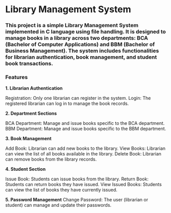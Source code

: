 # Library Management System

### This project is a simple Library Management System implemented in C language using file handling. It is designed to manage books in a library across two departments: BCA (Bachelor of Computer Applications) and BBM (Bachelor of Business Management). The system includes functionalities for librarian authentication, book management, and student book transactions.

### Features

**1. Librarian Authentication**

Registration: Only one librarian can register in the system.
Login: The registered librarian can log in to manage the book records.

**2. Department Sections**

BCA Department: Manage and issue books specific to the BCA department.
BBM Department: Manage and issue books specific to the BBM department.

**3. Book Management**

Add Book: Librarian can add new books to the library.
View Books: Librarian can view the list of all books available in the library.
Delete Book: Librarian can remove books from the library records.

**4. Student Section**

Issue Book: Students can issue books from the library.
Return Book: Students can return books they have issued.
View Issued Books: Students can view the list of books they have currently issued.

**5. Password Management**
Change Password: The user (librarian or student) can manage and update their passwords.
